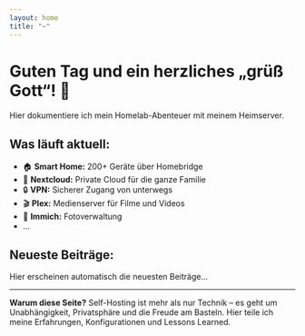 ```yaml
---
layout: home
title: "~"
---
```


# Guten Tag und ein herzliches „grüß Gott“! 👋

Hier dokumentiere ich mein Homelab-Abenteuer mit meinem Heimserver.

## Was läuft aktuell:

- 🏠 **Smart Home:** 200+ Geräte über Homebridge
- 💾 **Nextcloud:** Private Cloud für die ganze Familie  
- 🔒 **VPN:** Sicherer Zugang von unterwegs
- 🎬 **Plex:** Medienserver für Filme und Videos  
- 📸 **Immich:** Fotoverwaltung
- ...

## Neueste Beiträge:

Hier erscheinen automatisch die neuesten Beiträge...

---

**Warum diese Seite?** Self-Hosting ist mehr als nur Technik – es geht um Unabhängigkeit, Privatsphäre und die Freude am Basteln. Hier teile ich meine Erfahrungen, Konfigurationen und Lessons Learned.
